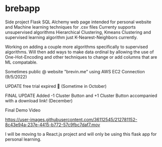 # brebapp
Side project 
Flask SQL Alchemy web page intended for personal website and Machine learning techniques for .csv files
Currenty supports unsupervised algorithms Hierarchical Clustering, Kmeans Clustering and supervised learning algorithm just K-Nearest-Neighbors currently.

Working on adding a couple more algorithms specifically to supervised algorithms. Will then add ways to make data ordinal by allowing the use of One-Hot-Encoding and other techniques to change or add columns that are ML compatable. 

Sometimes public @ website "brevin.me" using AWS EC2 Connection (9/5/2022) 

UPDATE free trial expired 🤨 (Sometime in October)

FINAL UPDATE Added -1 Cluster Button and +1 Cluster Button accompanied with a download link! (December)

Final Demo Video

https://user-images.githubusercontent.com/36112545/212781152-8c43e94a-237e-4415-b772-57c9fbc7daf7.mov

I will be moving to a React.js project and will only be using this flask app for personal learning.
